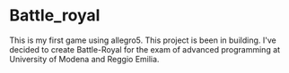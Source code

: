 # Battle_royal
This is my first game using allegro5. This project is been in building. I've decided to create Battle-Royal for the exam of advanced programming at University of Modena and Reggio Emilia.
